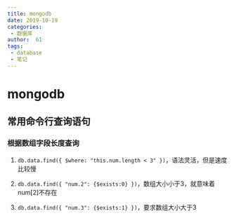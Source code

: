 ```yaml
--- 
title: mongodb
date: 2019-10-19
categories: 
 - 数据库
author:  61
tags: 
 - database
 - 笔记
---
```


# mongodb

## 常用命令行查询语句

### 根据数组字段长度查询

1. `db.data.find({ $where: "this.num.length < 3" })`，语法灵活，但是速度比较慢

2. `db.data.find({ "num.2": {$exists:0} })`，数组大小小于3，就意味着num[2]不存在
3. `db.data.find({ "num.3": {$exists:1} })`，要求数组大小大于3

